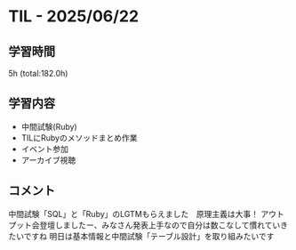 # TIL - 2025/06/22

## 学習時間
5h (total:182.0h)

## 学習内容
- 中間試験(Ruby)
- TILにRubyのメソッドまとめ作業
- イベント参加
- アーカイブ視聴

## コメント
中間試験「SQL」と「Ruby」のLGTMもらえました　原理主義は大事！
アウトプット会登壇しましたー、みなさん発表上手なので自分は数こなして慣れていきたいですね 
明日は基本情報と中間試験「テーブル設計」を取り組みたいです 
